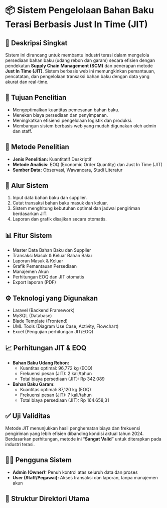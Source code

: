 # 📦 Sistem Pengelolaan Bahan Baku Terasi Berbasis Just In Time (JIT)

## 📘 Deskripsi Singkat
Sistem ini dirancang untuk membantu industri terasi dalam mengelola persediaan bahan baku (udang rebon dan garam) secara efisien dengan pendekatan **Supply Chain Management (SCM)** dan penerapan metode **Just In Time (JIT)**. Sistem berbasis web ini memungkinkan pemantauan, pencatatan, dan pengelolaan transaksi bahan baku dengan data yang akurat dan real-time.

## 🧪 Tujuan Penelitian
- Mengoptimalkan kuantitas pemesanan bahan baku.
- Menekan biaya persediaan dan penyimpanan.
- Meningkatkan efisiensi pengelolaan logistik dan produksi.
- Membangun sistem berbasis web yang mudah digunakan oleh admin dan staff.

## 🔎 Metode Penelitian
- **Jenis Penelitian:** Kuantitatif Deskriptif
- **Metode Analisis:** EOQ (Economic Order Quantity) dan Just In Time (JIT)
- **Sumber Data:** Observasi, Wawancara, Studi Literatur

## 🔁 Alur Sistem
1. Input data bahan baku dan supplier.
2. Catat transaksi bahan baku masuk dan keluar.
3. Sistem menghitung kebutuhan optimal dan jadwal pengiriman berdasarkan JIT.
4. Laporan dan grafik disajikan secara otomatis.

## 📊 Fitur Sistem
- Master Data Bahan Baku dan Supplier
- Transaksi Masuk & Keluar Bahan Baku
- Laporan Masuk & Keluar
- Grafik Pemantauan Persediaan
- Manajemen Akun
- Perhitungan EOQ dan JIT otomatis
- Export laporan (PDF)

## ⚙️ Teknologi yang Digunakan
- Laravel (Backend Framework)
- MySQL (Database)
- Blade Template (Frontend)
- UML Tools (Diagram Use Case, Activity, Flowchart)
- Excel (Pengujian perhitungan JIT/EOQ)

## 📈 Perhitungan JIT & EOQ
- **Bahan Baku Udang Rebon:**
  - Kuantitas optimal: 96,772 kg (EOQ)
  - Frekuensi pesan (JIT): 2 kali/tahun
  - Total biaya persediaan (JIT): Rp 342.089
- **Bahan Baku Garam:**
  - Kuantitas optimal: 87,120 kg (EOQ)
  - Frekuensi pesan (JIT): 7 kali/tahun
  - Total biaya persediaan (JIT): Rp 164.658,31

## ✅ Uji Validitas
Metode JIT menunjukkan hasil penghematan biaya dan frekuensi pengiriman yang lebih efisien dibanding kondisi aktual tahun 2024. Berdasarkan perhitungan, metode ini “**Sangat Valid**” untuk diterapkan pada industri terasi.

## 👩‍💻 Pengguna Sistem
- **Admin (Owner):** Penuh kontrol atas seluruh data dan proses
- **User (Staff/Pegawai):** Akses transaksi dan laporan, tanpa manajemen akun

## 📂 Struktur Direktori Utama
